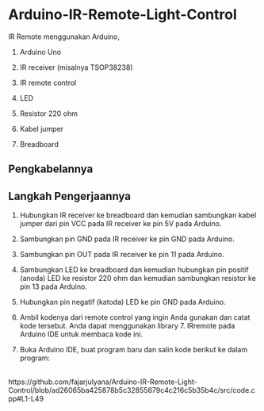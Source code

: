 # Arduino-IR-Remote-Light-Control
IR Remote menggunakan Arduino,

1. Arduino Uno

2. IR receiver (misalnya TSOP38238)

3. IR remote control

4. LED

5. Resistor 220 ohm

6. Kabel jumper

7. Breadboard
## Pengkabelannya 

## Langkah Pengerjaannya
1. Hubungkan IR receiver ke breadboard dan kemudian sambungkan kabel jumper dari pin VCC pada IR receiver ke pin 5V pada Arduino.

2. Sambungkan pin GND pada IR receiver ke pin GND pada Arduino.

3. Sambungkan pin OUT pada IR receiver ke pin 11 pada Arduino.

4. Sambungkan LED ke breadboard dan kemudian hubungkan pin positif (anoda) LED ke resistor 220 ohm dan kemudian sambungkan resistor ke pin 13 pada Arduino.

5. Hubungkan pin negatif (katoda) LED ke pin GND pada Arduino.

6. Ambil kodenya dari remote control yang ingin Anda gunakan dan catat kode tersebut. Anda dapat menggunakan library 7. IRremote pada Arduino IDE untuk membaca kode ini.

7. Buka Arduino IDE, buat program baru dan salin kode berikut ke dalam program:

<br>
https://github.com/fajarjulyana/Arduino-IR-Remote-Light-Control/blob/ad26065ba425878b5c32855679c4c216c5b35b4c/src/code.cpp#L1-L49
